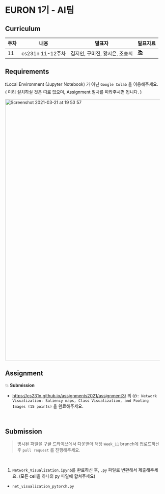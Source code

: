 # EURON 1기 - AI팀


## Curriculum

| 주차 | 내용             | 발표자                               | 발표자료 |
| ---- | ---------------- | ------------------------------------ | -------- |
| 11   | cs231n 11-12주차 | 김지인, 구미진, 황시은, 조송희       | [📚]()    |



## Requirements

❗️Local Environment (Jupyter Notebook) 가 아닌  `Google Colab` 을 이용해주세요. ( 미리 설치하실 것은 따로 없으며, Assignment 절차를 따라주시면 됩니다. )

<img width="848" alt="Screenshot 2021-03-21 at 19 53 57" src="https://user-images.githubusercontent.com/49134038/111903237-9086c680-8a84-11eb-8652-19a7668d106a.png">

<br />



## Assignment
💥 **Submission**

* https://cs231n.github.io/assignments2021/assignment3/ 의 `Q3: Network Visualization: Saliency maps, Class Visualization, and Fooling Images (15 points)` 을 완료해주세요.

<br />



## Submission

> 명시된 파일을 구글 드라이브에서 다운받아 해당 `Week_11`  branch에 업로드하신 후 `pull request` 를 진행해주세요.

<br />



1. `Network_Visualization.ipynb`를 완료하신 후, `.py` 파일로 변환해서 제출해주세요. (모든 cell을 하나의 py 파일에 합쳐주세요)
  - `net_visualization_pytorch.py`
